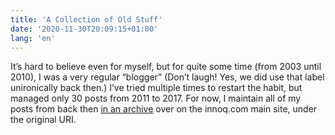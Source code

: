 ```yaml
---
title: 'A Collection of Old Stuff'
date: '2020-11-30T20:09:15+01:00'
lang: 'en'
---
```


It’s hard to believe even for myself, but for quite some time (from 2003 until 2010), I was a very regular “blogger” (Don’t laugh! Yes, we did use that label unironically back then.) I’ve tried multiple times to restart the habit, but managed only 30 posts from 2011 to 2017. For now, I maintain all of my posts from back then [in an archive](https://www.innoq.com/blog/st/) over on the innoq.com main site, under the original URI.
